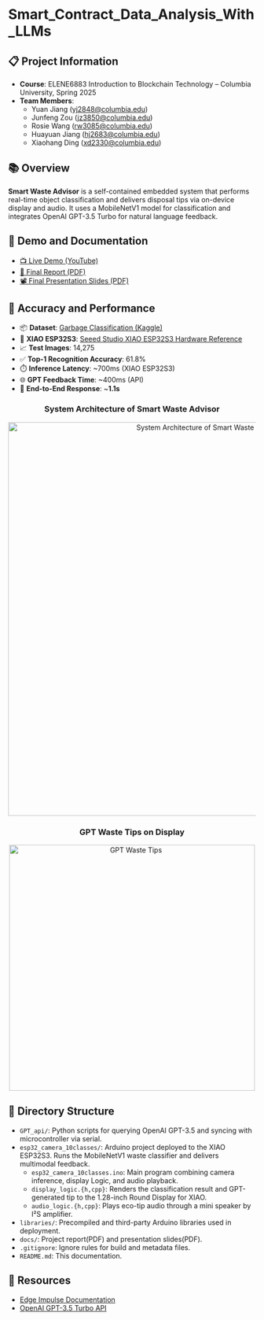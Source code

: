 # Smart_Contract_Data_Analysis_With_LLMs

## 📋 Project Information
- **Course**: ELENE6883 Introduction to Blockchain Technology – Columbia University, Spring 2025
- **Team Members**:
  - Yuan Jiang (yj2848@columbia.edu)
  - Junfeng Zou (jz3850@columbia.edu)
  - Rosie Wang (rw3085@columbia.edu)
  - Huayuan Jiang (hj2683@columbia.edu)
  - Xiaohang Ding (xd2330@columbia.edu)

## 📚 Overview
**Smart Waste Advisor** is a self-contained embedded system that performs real-time object classification and delivers disposal tips via on-device display and audio. It uses a MobileNetV1 model for classification and integrates OpenAI GPT-3.5 Turbo for natural language feedback.

## 📄 Demo and Documentation
- [📺 Live Demo (YouTube)](https://www.youtube.com/watch?v=yLumTr9vXq0)
- [📘 Final Report (PDF)](docs/Final_Report.pdf)
- [📽️ Final Presentation Slides (PDF)](docs/Group13_Slides.pdf)

## 🧪 Accuracy and Performance

- 📦 **Dataset**: [Garbage Classification (Kaggle)](https://www.kaggle.com/datasets/mostafaabla/garbage-classification)
- 🔌 **XIAO ESP32S3**: [Seeed Studio XIAO ESP32S3 Hardware Reference](https://github.com/Mjrovai/XIAO-ESP32S3-Sense)
- 📈 **Test Images**: 14,275
- ✅ **Top-1 Recognition Accuracy**: 61.8%
- ⏱️ **Inference Latency**: ~700ms (XIAO ESP32S3)
- 🌐 **GPT Feedback Time**: ~400ms (API)
- 🎯 **End-to-End Response**: ~**1.1s**

<!-- **System Architecture of Smart Waste Advisor**
![System Architecture of Smart Waste Advisor](docs/system_archi.png)
**GPT Waste Tips on Display**
![GPT Waste Tips](docs/demo_examples.png) -->

<h3 align="center">System Architecture of Smart Waste Advisor</h3>
<p align="center">
  <img src="docs/system_archi.png" alt="System Architecture of Smart Waste Advisor" width="800"/>
</p>

<h3 align="center">GPT Waste Tips on Display</h3>
<p align="center">
  <img src="docs/demo_examples.png" alt="GPT Waste Tips" width="500"/>
</p>

## 🧱 Directory Structure

- `GPT_api/`: Python scripts for querying OpenAI GPT-3.5 and syncing with microcontroller via serial.
- `esp32_camera_10classes/`: Arduino project deployed to the XIAO ESP32S3. Runs the MobileNetV1 waste classifier and delivers multimodal feedback.
    - `esp32_camera_10classes.ino`: Main program combining camera inference, display Logic, and audio playback.
    - `display_logic.{h,cpp}`: Renders the classification result and GPT-generated tip to the 1.28-inch Round Display for XIAO.
    - `audio_logic.{h,cpp}`: Plays eco-tip audio through a mini speaker by I²S amplifier.
- `libraries/`: Precompiled and third-party Arduino libraries used in deployment.
- `docs/`: Project report(PDF) and presentation slides(PDF).
- `.gitignore`: Ignore rules for build and metadata files.
- `README.md`: This documentation.

## 📄 Resources

- [Edge Impulse Documentation](https://docs.edgeimpulse.com/docs)
- [OpenAI GPT-3.5 Turbo API](https://platform.openai.com/)
